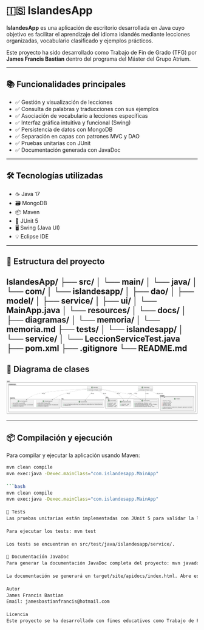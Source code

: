 # 🇮🇸 IslandesApp

**IslandesApp** es una aplicación de escritorio desarrollada en Java cuyo objetivo es facilitar el aprendizaje del idioma islandés mediante lecciones organizadas, vocabulario clasificado y ejemplos prácticos.

Este proyecto ha sido desarrollado como Trabajo de Fin de Grado (TFG) por **James Francis Bastian** dentro del programa del Máster del Grupo Atrium.

---

## 📚 Funcionalidades principales

- ✅ Gestión y visualización de lecciones  
- ✅ Consulta de palabras y traducciones con sus ejemplos  
- ✅ Asociación de vocabulario a lecciones específicas  
- ✅ Interfaz gráfica intuitiva y funcional (Swing)  
- ✅ Persistencia de datos con MongoDB  
- ✅ Separación en capas con patrones MVC y DAO  
- ✅ Pruebas unitarias con JUnit  
- ✅ Documentación generada con JavaDoc  

---

## 🛠️ Tecnologías utilizadas

- ☕ Java 17  
- 🗃️ MongoDB  
- 📦 Maven  
- 🧪 JUnit 5  
- 🖥️ Swing (Java UI)  
- 💡 Eclipse IDE  

---

## 📁 Estructura del proyecto

IslandesApp/
├── src/
│ └── main/
│ └── java/
│ └── com/
│ └── islandesapp/
│ ├── dao/
│ ├── model/
│ ├── service/
│ ├── ui/
│ └── MainApp.java
│ └── resources/
│ └── docs/
│ ├── diagramas/
│ └── memoria/
│ └── memoria.md
├── tests/
│ └── islandesapp/
│ └── service/
│ └── LeccionServiceTest.java
├── pom.xml
├── .gitignore
└── README.md
---

## 🧠 Diagrama de clases

![Diagrama UML](docs/diagramas/UMLIslandes.png)

---

## 📦 Compilación y ejecución

Para compilar y ejecutar la aplicación usando Maven:

```bash
mvn clean compile
mvn exec:java -Dexec.mainClass="com.islandesapp.MainApp"

```bash
mvn clean compile
mvn exec:java -Dexec.mainClass="com.islandesapp.MainApp"

🧪 Tests
Las pruebas unitarias están implementadas con JUnit 5 para validar la lógica del servicio.

Para ejecutar los tests: mvn test

Los tests se encuentran en src/test/java/islandesapp/service/.

📖 Documentación JavaDoc
Para generar la documentación JavaDoc completa del proyecto: mvn javadoc:javadoc

La documentación se generará en target/site/apidocs/index.html. Abre ese archivo con un navegador para consultarla.

Autor
James Francis Bastian
Email: jamesbastianfrancis@hotmail.com

Licencia
Este proyecto se ha desarrollado con fines educativos como Trabajo de Fin de Grado Atrium.